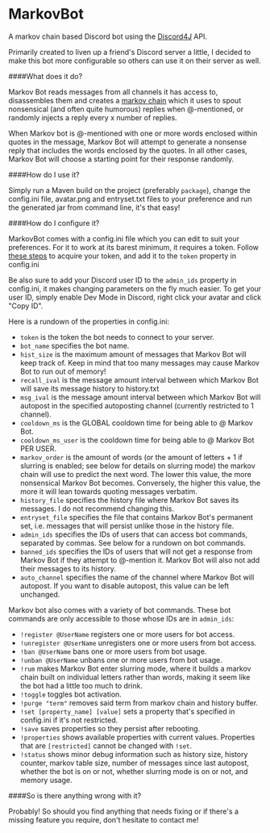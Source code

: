 # MarkovBot
A markov chain based Discord bot using the [Discord4J](https://github.com/austinv11/Discord4J) API.

Primarily created to liven up a friend's Discord server a little, I decided to make this bot more configurable so others can use it on their server as well.

####What does it do?

Markov Bot reads messages from all channels it has access to, disassembles them and creates a [markov chain](https://en.wikipedia.org/wiki/Markov_chain) which it uses to spout nonsensical (and often quite humorous) replies when @-mentioned, or randomly injects a reply every x number of replies.

When Markov bot is @-mentioned with one or more words enclosed within quotes in the message, Markov Bot will attempt to generate a nonsense reply that includes the words enclosed by the quotes. In all other cases, Markov Bot will choose a starting point for their response randomly.

####How do I use it?

Simply run a Maven build on the project (preferably ``package``), change the config.ini file, avatar.png and entryset.txt files to your preference and run the generated jar from command line, it's that easy!

####How do I configure it?

MarkovBot comes with a config.ini file which you can edit to suit your preferences. For it to work at its barest minimum, it requires a token. Follow [these steps](https://github.com/reactiflux/discord-irc/wiki/Creating-a-discord-bot-&-getting-a-token) to acquire your token, and add it to the ``token`` property in config.ini

Be also sure to add your Discord user ID to the ``admin_ids`` property in config.ini, it makes changing parameters on the fly much easier. To get your user ID, simply enable Dev Mode in Discord, right click your avatar and click "Copy ID".

Here is a rundown of the properties in config.ini:

* ``token`` is the token the bot needs to connect to your server.
* ``bot_name`` specifies the bot name.
* ``hist_size`` is the maximum amount of messages that Markov Bot will keep track of. Keep in mind that too many messages may cause Markov Bot to run out of memory!
* ``recall_ival`` is the message amount interval between which Markov Bot will save its message history to history.txt
* ``msg_ival`` is the message amount interval between which Markov Bot will autopost in the specified autoposting channel (currently restricted to 1 channel).
* ``cooldown_ms`` is the GLOBAL cooldown time for being able to @ Markov Bot.
* ``cooldown_ms_user`` is the cooldown time for being able to @ Markov Bot PER USER.
* ``markov_order`` is the amount of words (or the amount of letters + 1 if slurring is enabled; see below for details on slurring mode) the markov chain will use to predict the next word. The lower this value, the more nonsensical Markov Bot becomes. Conversely, the higher this value, the more it will lean towards quoting messages verbatim.
* ``history_file`` specifies the history file where Markov Bot saves its messages. I do not recommend changing this.
* ``entryset_file`` specifies the file that contains Markov Bot's permanent set, i.e. messages that will persist unlike those in the history file.
* ``admin_ids`` specifies the IDs of users that can access bot commands, separated by commas. See below for a rundown on bot commands.
* ``banned_ids`` specifies the IDs of users that will not get a response from Markov Bot if they attempt to @-mention it. Markov Bot will also not add their messages to its history.
* ``auto_channel`` specifies the name of the channel where Markov Bot will autopost. If you want to disable autopost, this value can be left unchanged.

Markov bot also comes with a variety of bot commands. These bot commands are only accessible to those whose IDs are in ``admin_ids``:

* ``!register @UserName`` registers one or more users for bot access.
* ``!unregister @UserName`` unregisters one or more users from bot access.
* ``!ban @UserName`` bans one or more users  from bot usage.
* ``!unban @UserName`` unbans one or more users from bot usage.
* ``!rum`` makes Markov Bot enter slurring mode, where it builds a markov chain built on individual letters rather than words, making it seem like the bot had a little too much to drink.
* ``!toggle`` toggles bot activation.
* ``!purge "term"`` removes said term from markov chain and history buffer.
* ``!set [property_name] [value]`` sets a property that's specified in config.ini if it's not restricted.
* ``!save`` saves properties so they persist after rebooting.
* ``!properties`` shows available properties with current values. Properties that are ``[restricted]`` cannot be changed with ``!set``.
* ``!status`` shows minor debug information such as history size, history counter, markov table size, number of messages since last autopost, whether the bot is on or not, whether slurring mode is on or not, and memory usage.

####So is there anything wrong with it?

Probably! So should you find anything that needs fixing or if there's a missing feature you require, don't hesitate to contact me!

